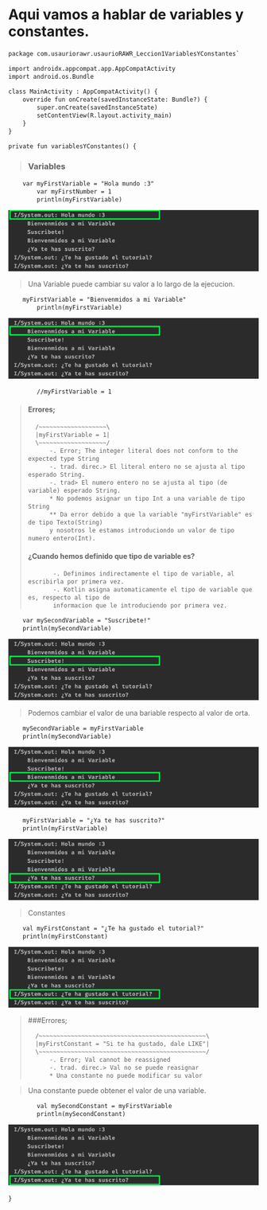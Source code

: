 # Aqui vamos a hablar de variables y constantes.

~~~
package com.usauriorawr.usaurioRAWR_Leccion1VariablesYConstantes`
~~~

~~~
import androidx.appcompat.app.AppCompatActivity
import android.os.Bundle
~~~


~~~
class MainActivity : AppCompatActivity() {
    override fun onCreate(savedInstanceState: Bundle?) {
        super.onCreate(savedInstanceState)
        setContentView(R.layout.activity_main)
    }
}
~~~

~~~
private fun variablesYConstantes() {
~~~

> ### Variables

~~~
	var myFirstVariable = "Hola mundo :3"
    	var myFirstNumber = 1
    	println(myFirstVariable)
~~~
![Run(1) - Lección_1](https://github.com/usaurioRAWR/kotlinDesdeCero/blob/97f115b228da9cd0cf1a78e3d163de57bf84d7f9/Lecci%C3%B3n%201%20-%20Variables%20y%20constantes./000%20-%20Imagenes/:*Run(1)*:%20Lecci%C3%B3n_1_-_Variables_y_constantes._(_usaurioRAWR!_)_app%20.png)

>Una Variable puede cambiar su valor a lo largo de la ejecucion.

~~~
	myFirstVariable = "Bienvenmidos a mi Variable"
    	println(myFirstVariable)
~~~
![Run(2) - Lección_1](https://github.com/usaurioRAWR/kotlinDesdeCero/blob/97f115b228da9cd0cf1a78e3d163de57bf84d7f9/Lecci%C3%B3n%201%20-%20Variables%20y%20constantes./000%20-%20Imagenes/:*Run(2)*:%20Lecci%C3%B3n_1_-_Variables_y_constantes._(_usaurioRAWR!_)_app%20.png)
~~~
    	//myFirstVariable = 1
~~~


>  #### Errores;
> 
> 		/~~~~~~~~~~~~~~~~~~~\
>		|myFirstVariable = 1|
>		\~~~~~~~~~~~~~~~~~~~/
>			-. Error; The integer literal does not conform to the expected type String
>			-. trad. direc.> El literal entero no se ajusta al tipo esperado String.
>			-. trad> El numero entero no se ajusta al tipo (de variable) esperado String.
>			* No podemos asignar un tipo Int a una variable de tipo String
> 			** Da error debido a que la variable "myFirstVariable" es de tipo Texto(String)
>			y nosotros le estamos introduciondo un valor de tipo numero entero(Int).
>
> #### ¿Cuando hemos definido que tipo de variable es?
>            -. Definimos indirectamente el tipo de variable, al escribirla por primera vez.
>            -. Kotlin asigna automaticamente el tipo de variable que es, respecto al tipo de
>            informacion que le introduciendo por primera vez.

~~~
	var mySecondVariable = "Suscribete!"
	println(mySecondVariable)
~~~

![Run(3) - Lección_1](https://github.com/usaurioRAWR/kotlinDesdeCero/blob/97f115b228da9cd0cf1a78e3d163de57bf84d7f9/Lecci%C3%B3n%201%20-%20Variables%20y%20constantes./000%20-%20Imagenes/:*Run(3)*:%20Lecci%C3%B3n_1_-_Variables_y_constantes._(_usaurioRAWR!_)_app.png)

> Podemos cambiar el valor de una bariable respecto al valor de orta.

~~~
	mySecondVariable = myFirstVariable
	println(mySecondVariable)
~~~

![Run(4) - Lección_1](https://github.com/usaurioRAWR/kotlinDesdeCero/blob/97f115b228da9cd0cf1a78e3d163de57bf84d7f9/Lecci%C3%B3n%201%20-%20Variables%20y%20constantes./000%20-%20Imagenes/:*Run(4)*:%20Lecci%C3%B3n_1_-_Variables_y_constantes._(_usaurioRAWR!_)_app%20.png)

~~~
	myFirstVariable = "¿Ya te has suscrito?"
	println(myFirstVariable)
~~~

![Run(5) - Lección_1](https://github.com/usaurioRAWR/kotlinDesdeCero/blob/97f115b228da9cd0cf1a78e3d163de57bf84d7f9/Lecci%C3%B3n%201%20-%20Variables%20y%20constantes./000%20-%20Imagenes/:*Run(5)*:%20Lecci%C3%B3n_1_-_Variables_y_constantes._(_usaurioRAWR!_)_app%20.png)

> Constantes

~~~
	val myFirstConstant = "¿Te ha gustado el tutorial?"
	println(myFirstConstant)
~~~

![Run(6) - Lección_1](https://github.com/usaurioRAWR/kotlinDesdeCero/blob/97f115b228da9cd0cf1a78e3d163de57bf84d7f9/Lecci%C3%B3n%201%20-%20Variables%20y%20constantes./000%20-%20Imagenes/:*Run(6)*:%20Lecci%C3%B3n_1_-_Variables_y_constantes._(_usaurioRAWR!_)_app%20.png)

> ###Errores;
> 
>		/~~~~~~~~~~~~~~~~~~~~~~~~~~~~~~~~~~~~~~~~~~~~~~~\
>		|myFirstConstant = "Si te ha gustado, dale LIKE"|
>		\~~~~~~~~~~~~~~~~~~~~~~~~~~~~~~~~~~~~~~~~~~~~~~~/
>			-. Error; Val cannot be reassigned
>			-. trad. direc.> Val no se puede reasignar
>  	 		* Una constante no puede modificar su valor

> Una constante puede obtener el valor de una variable.

~~~
    	val mySecondConstant = myFirstVariable
    	println(mySecondConstant)
~~~

![Run(7) - Lección_1](https://github.com/usaurioRAWR/kotlinDesdeCero/blob/97f115b228da9cd0cf1a78e3d163de57bf84d7f9/Lecci%C3%B3n%201%20-%20Variables%20y%20constantes./000%20-%20Imagenes/:*Run(7)*:%20Lecci%C3%B3n_1_-_Variables_y_constantes._(_usaurioRAWR!_)_app%20.png)

`}`



